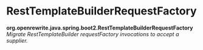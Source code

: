 # RestTemplateBuilderRequestFactory

**org.openrewrite.java.spring.boot2.RestTemplateBuilderRequestFactory**  
_Migrate RestTemplateBuilder requestFactory invocations to accept a supplier._

